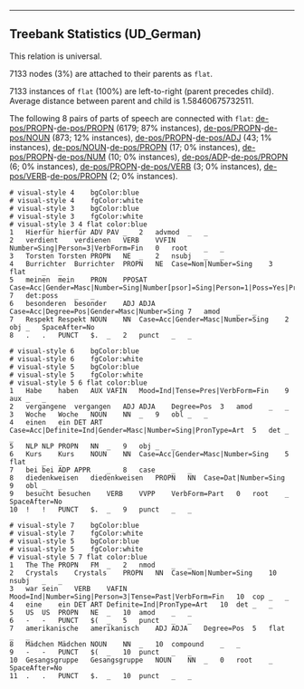 

--------------------------------------------------------------------------------

## Treebank Statistics (UD_German)

This relation is universal.

7133 nodes (3%) are attached to their parents as `flat`.

7133 instances of `flat` (100%) are left-to-right (parent precedes child).
Average distance between parent and child is 1.58460675732511.

The following 8 pairs of parts of speech are connected with `flat`: [de-pos/PROPN]()-[de-pos/PROPN]() (6179; 87% instances), [de-pos/PROPN]()-[de-pos/NOUN]() (873; 12% instances), [de-pos/PROPN]()-[de-pos/ADJ]() (43; 1% instances), [de-pos/NOUN]()-[de-pos/PROPN]() (17; 0% instances), [de-pos/PROPN]()-[de-pos/NUM]() (10; 0% instances), [de-pos/ADP]()-[de-pos/PROPN]() (6; 0% instances), [de-pos/PROPN]()-[de-pos/VERB]() (3; 0% instances), [de-pos/VERB]()-[de-pos/PROPN]() (2; 0% instances).


~~~ conllu
# visual-style 4	bgColor:blue
# visual-style 4	fgColor:white
# visual-style 3	bgColor:blue
# visual-style 3	fgColor:white
# visual-style 3 4 flat	color:blue
1	Hierfür	hierfür	ADV	PAV	_	2	advmod	_	_
2	verdient	verdienen	VERB	VVFIN	Number=Sing|Person=3|VerbForm=Fin	0	root	_	_
3	Torsten	Torsten	PROPN	NE	_	2	nsubj	_	_
4	Burrichter	Burrichter	PROPN	NE	Case=Nom|Number=Sing	3	flat	_	_
5	meinen	mein	PRON	PPOSAT	Case=Acc|Gender=Masc|Number=Sing|Number[psor]=Sing|Person=1|Poss=Yes|PronType=Prs	7	det:poss	_	_
6	besonderen	besonder	ADJ	ADJA	Case=Acc|Degree=Pos|Gender=Masc|Number=Sing	7	amod	_	_
7	Respekt	Respekt	NOUN	NN	Case=Acc|Gender=Masc|Number=Sing	2	obj	_	SpaceAfter=No
8	.	.	PUNCT	$.	_	2	punct	_	_

~~~


~~~ conllu
# visual-style 6	bgColor:blue
# visual-style 6	fgColor:white
# visual-style 5	bgColor:blue
# visual-style 5	fgColor:white
# visual-style 5 6 flat	color:blue
1	Habe	haben	AUX	VAFIN	Mood=Ind|Tense=Pres|VerbForm=Fin	9	aux	_	_
2	vergangene	vergangen	ADJ	ADJA	Degree=Pos	3	amod	_	_
3	Woche	Woche	NOUN	NN	_	9	obl	_	_
4	einen	ein	DET	ART	Case=Acc|Definite=Ind|Gender=Masc|Number=Sing|PronType=Art	5	det	_	_
5	NLP	NLP	PROPN	NN	_	9	obj	_	_
6	Kurs	Kurs	NOUN	NN	Case=Acc|Gender=Masc|Number=Sing	5	flat	_	_
7	bei	bei	ADP	APPR	_	8	case	_	_
8	diedenkweisen	diedenkweisen	PROPN	NN	Case=Dat|Number=Sing	9	obl	_	_
9	besucht	besuchen	VERB	VVPP	VerbForm=Part	0	root	_	SpaceAfter=No
10	!	!	PUNCT	$.	_	9	punct	_	_

~~~


~~~ conllu
# visual-style 7	bgColor:blue
# visual-style 7	fgColor:white
# visual-style 5	bgColor:blue
# visual-style 5	fgColor:white
# visual-style 5 7 flat	color:blue
1	The	The	PROPN	FM	_	2	nmod	_	_
2	Crystals	Crystals	PROPN	NN	Case=Nom|Number=Sing	10	nsubj	_	_
3	war	sein	VERB	VAFIN	Mood=Ind|Number=Sing|Person=3|Tense=Past|VerbForm=Fin	10	cop	_	_
4	eine	ein	DET	ART	Definite=Ind|PronType=Art	10	det	_	_
5	US	US	PROPN	NE	_	10	amod	_	_
6	-	-	PUNCT	$(	_	5	punct	_	_
7	amerikanische	amerikanisch	ADJ	ADJA	Degree=Pos	5	flat	_	_
8	Mädchen	Mädchen	NOUN	NN	_	10	compound	_	_
9	-	-	PUNCT	$(	_	10	punct	_	_
10	Gesangsgruppe	Gesangsgruppe	NOUN	NN	_	0	root	_	SpaceAfter=No
11	.	.	PUNCT	$.	_	10	punct	_	_

~~~


